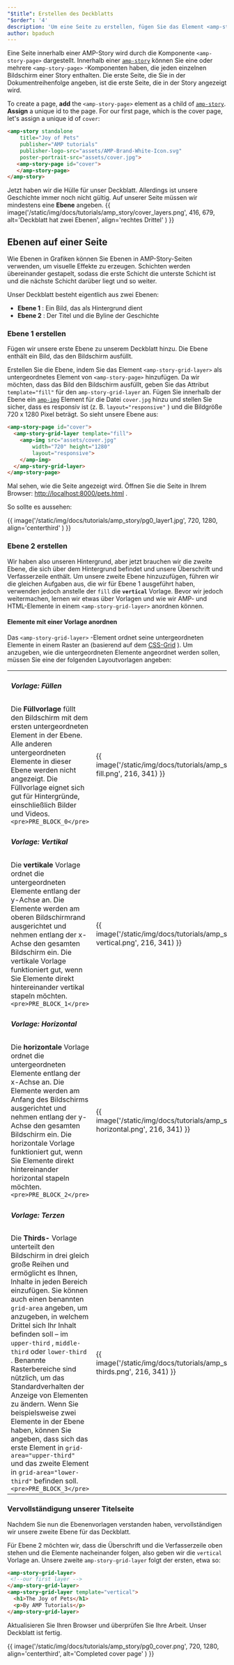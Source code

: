 ```yaml
---
"$title": Erstellen des Deckblatts
"$order": '4'
description: 'Um eine Seite zu erstellen, fügen Sie das Element <amp-story-page> als untergeordnetes Element von amp-story hinzu. Weisen Sie der Seite eine eindeutige ID zu. Weisen wir unserer ersten Seite, dem Deckblatt, eine eindeutige Deckblatt-ID zu: ...'
author: bpaduch
---
```


Eine Seite innerhalb einer AMP-Story wird durch die Komponente `<amp-story-page>` dargestellt. Innerhalb einer [`amp-story`](../../../../documentation/components/reference/amp-story.md) können Sie eine oder mehrere `<amp-story-page>` -Komponenten haben, die jeden einzelnen Bildschirm einer Story enthalten. Die erste Seite, die Sie in der Dokumentreihenfolge angeben, ist die erste Seite, die in der Story angezeigt wird.

To create a page, **add** the `<amp-story-page>` element as a child of [`amp-story`](../../../../documentation/components/reference/amp-story.md). **Assign** a unique id to the page. For our first page, which is the cover page, let's assign a unique id of `cover`:

```html
<amp-story standalone
    title="Joy of Pets"
    publisher="AMP tutorials"
    publisher-logo-src="assets/AMP-Brand-White-Icon.svg"
    poster-portrait-src="assets/cover.jpg">
   <amp-story-page id="cover">
   </amp-story-page>
</amp-story>
```

Jetzt haben wir die Hülle für unser Deckblatt. Allerdings ist unsere Geschichte immer noch nicht gültig. Auf unserer Seite müssen wir mindestens eine **Ebene** angeben. {{ image('/static/img/docs/tutorials/amp_story/cover_layers.png', 416, 679, alt='Deckblatt hat zwei Ebenen', align='rechtes Drittel' ) }}

## Ebenen auf einer Seite

Wie Ebenen in Grafiken können Sie Ebenen in AMP-Story-Seiten verwenden, um visuelle Effekte zu erzeugen. Schichten werden übereinander gestapelt, sodass die erste Schicht die unterste Schicht ist und die nächste Schicht darüber liegt und so weiter.

Unser Deckblatt besteht eigentlich aus zwei Ebenen:

- **Ebene 1** : Ein Bild, das als Hintergrund dient
- **Ebene 2** : Der Titel und die Byline der Geschichte

### Ebene 1 erstellen

Fügen wir unsere erste Ebene zu unserem Deckblatt hinzu. Die Ebene enthält ein Bild, das den Bildschirm ausfüllt.

Erstellen Sie die Ebene, indem Sie das Element `<amp-story-grid-layer>` als untergeordnetes Element von `<amp-story-page>` hinzufügen. Da wir möchten, dass das Bild den Bildschirm ausfüllt, geben Sie das Attribut `template="fill"` für den `amp-story-grid-layer` an. Fügen Sie innerhalb der Ebene ein [`amp-img`](../../../../documentation/components/reference/amp-img.md) Element für die Datei `cover.jpg` hinzu und stellen Sie sicher, dass es responsiv ist (z. B. `layout="responsive"` ) und die Bildgröße 720 x 1280 Pixel beträgt. So sieht unsere Ebene aus:

```html
<amp-story-page id="cover">
  <amp-story-grid-layer template="fill">
    <amp-img src="assets/cover.jpg"
        width="720" height="1280"
        layout="responsive">
    </amp-img>
  </amp-story-grid-layer>
</amp-story-page>
```

Mal sehen, wie die Seite angezeigt wird. Öffnen Sie die Seite in Ihrem Browser: <a href="http://localhost:8000/pets.html">http://localhost:8000/pets.html</a> .

So sollte es aussehen:

{{ image('/static/img/docs/tutorials/amp_story/pg0_layer1.jpg', 720, 1280, align='centerthird' ) }}

### Ebene 2 erstellen

Wir haben also unseren Hintergrund, aber jetzt brauchen wir die zweite Ebene, die sich über dem Hintergrund befindet und unsere Überschrift und Verfasserzeile enthält. Um unsere zweite Ebene hinzuzufügen, führen wir die gleichen Aufgaben aus, die wir für Ebene 1 ausgeführt haben, verwenden jedoch anstelle der `fill` die **`vertical`** Vorlage. Bevor wir jedoch weitermachen, lernen wir etwas über Vorlagen und wie wir AMP- und HTML-Elemente in einem `<amp-story-grid-layer>` anordnen können.

#### Elemente mit einer Vorlage anordnen

Das `<amp-story-grid-layer>` -Element ordnet seine untergeordneten Elemente in einem Raster an (basierend auf dem [CSS-Grid](https://www.w3.org/TR/css-grid-1/) ). Um anzugeben, wie die untergeordneten Elemente angeordnet werden sollen, müssen Sie eine der folgenden Layoutvorlagen angeben:

<table class="noborder">
<tr>
    <td colspan="2"><h5 id="fill">Vorlage: Füllen</h5></td>
</tr>
<tr>
    <td width="65%">Die <strong>Füllvorlage</strong> füllt den Bildschirm mit dem ersten untergeordneten Element in der Ebene. Alle anderen untergeordneten Elemente in dieser Ebene werden nicht angezeigt. Die Füllvorlage eignet sich gut für Hintergründe, einschließlich Bilder und Videos. <code class="nopad">&lt;pre&gt;PRE_BLOCK_0&lt;/pre&gt;</code>     </td>
    <td>     {{ image('/static/img/docs/tutorials/amp_story/layer-fill.png', 216, 341) }}     </td>
</tr>
<tr>
    <td colspan="2"><h5 id="vertical">Vorlage: Vertikal</h5></td>
</tr>
<tr>
    <td width="65%">Die <strong>vertikale</strong> Vorlage ordnet die untergeordneten Elemente entlang der y-Achse an. Die Elemente werden am oberen Bildschirmrand ausgerichtet und nehmen entlang der x-Achse den gesamten Bildschirm ein. Die vertikale Vorlage funktioniert gut, wenn Sie Elemente direkt hintereinander vertikal stapeln möchten. <code class="nopad">&lt;pre&gt;PRE_BLOCK_1&lt;/pre&gt;</code>     </td>
    <td>{{ image('/static/img/docs/tutorials/amp_story/layer-vertical.png', 216, 341) }}     </td>
</tr>
<tr>
    <td colspan="2"><h5 id="horizontal">Vorlage: Horizontal</h5></td>
</tr>
<tr>
    <td width="65%">Die <strong>horizontale</strong> Vorlage ordnet die untergeordneten Elemente entlang der x-Achse an. Die Elemente werden am Anfang des Bildschirms ausgerichtet und nehmen entlang der y-Achse den gesamten Bildschirm ein. Die horizontale Vorlage funktioniert gut, wenn Sie Elemente direkt hintereinander horizontal stapeln möchten. <code class="nopad">&lt;pre&gt;PRE_BLOCK_2&lt;/pre&gt;</code>     </td>
    <td>     {{ image('/static/img/docs/tutorials/amp_story/layer-horizontal.png', 216, 341) }}     </td>
</tr>
<tr>
    <td colspan="2"><h5 id="thirds">Vorlage: Terzen</h5></td>
</tr>
<tr>
<td width="65%"> Die <strong>Thirds-</strong> Vorlage unterteilt den Bildschirm in drei gleich große Reihen und ermöglicht es Ihnen, Inhalte in jeden Bereich einzufügen. Sie können auch einen benannten <code>grid-area</code> angeben, um anzugeben, in welchem ​​Drittel sich Ihr Inhalt befinden soll – im <code>upper-third</code> , <code>middle-third</code> oder <code>lower-third</code> . Benannte Rasterbereiche sind nützlich, um das Standardverhalten der Anzeige von Elementen zu ändern. Wenn Sie beispielsweise zwei Elemente in der Ebene haben, können Sie angeben, dass sich das erste Element in <code>grid-area="upper-third"</code> und das zweite Element in <code>grid-area="lower-third"</code> befinden soll. <code class="nopad">&lt;pre&gt;PRE_BLOCK_3&lt;/pre&gt;</code> </td>
<td>{{ image('/static/img/docs/tutorials/amp_story/layer-thirds.png', 216, 341) }}</td>
</tr>
</table>

### Vervollständigung unserer Titelseite

Nachdem Sie nun die Ebenenvorlagen verstanden haben, vervollständigen wir unsere zweite Ebene für das Deckblatt.

Für Ebene 2 möchten wir, dass die Überschrift und die Verfasserzeile oben stehen und die Elemente nacheinander folgen, also geben wir die `vertical` Vorlage an. Unsere zweite `amp-story-grid-layer` folgt der ersten, etwa so:

```html
<amp-story-grid-layer>
 <!--our first layer -->
</amp-story-grid-layer>
<amp-story-grid-layer template="vertical">
  <h1>The Joy of Pets</h1>
  <p>By AMP Tutorials</p>
</amp-story-grid-layer>
```

Aktualisieren Sie Ihren Browser und überprüfen Sie Ihre Arbeit. Unser Deckblatt ist fertig.

{{ image('/static/img/docs/tutorials/amp_story/pg0_cover.png', 720, 1280, align='centerthird', alt='Completed cover page' ) }}
